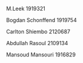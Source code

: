 M.Leek 
1919321

Bogdan Schonffend
1919754

Carlton Shiembo
2120687

Abdullah Rasoul 
2109134

Mansoud Mansouri
1916829
